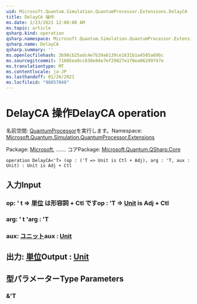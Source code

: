 ```yaml
---
uid: Microsoft.Quantum.Simulation.QuantumProcessor.Extensions.DelayCA
title: DelayCA 操作
ms.date: 1/23/2021 12:00:00 AM
ms.topic: article
qsharp.kind: operation
qsharp.namespace: Microsoft.Quantum.Simulation.QuantumProcessor.Extensions
qsharp.name: DelayCA
qsharp.summary: ''
ms.openlocfilehash: 3b98cb25adc4e7b39a6139ce1631b1a4505a69bc
ms.sourcegitcommit: 71605ea9cc630e84e7ef29027e1f0ea06299747e
ms.translationtype: MT
ms.contentlocale: ja-JP
ms.lasthandoff: 01/26/2021
ms.locfileid: "98857848"
---
```

# <a name="delayca-operation"></a><span data-ttu-id="c2406-102">DelayCA 操作</span><span class="sxs-lookup"><span data-stu-id="c2406-102">DelayCA operation</span></span>

<span data-ttu-id="c2406-103">名前空間: [QuantumProcessor](xref:Microsoft.Quantum.Simulation.QuantumProcessor.Extensions)を実行します。</span><span class="sxs-lookup"><span data-stu-id="c2406-103">Namespace: [Microsoft.Quantum.Simulation.QuantumProcessor.Extensions](xref:Microsoft.Quantum.Simulation.QuantumProcessor.Extensions)</span></span>

<span data-ttu-id="c2406-104">Package: [Microsoft.](https://nuget.org/packages/Microsoft.Quantum.QSharp.Core) ....... コア</span><span class="sxs-lookup"><span data-stu-id="c2406-104">Package: [Microsoft.Quantum.QSharp.Core](https://nuget.org/packages/Microsoft.Quantum.QSharp.Core)</span></span>




```qsharp
operation DelayCA<'T> (op : ('T => Unit is Ctl + Adj), arg : 'T, aux : Unit) : Unit is Adj + Ctl
```


## <a name="input"></a><span data-ttu-id="c2406-105">入力</span><span class="sxs-lookup"><span data-stu-id="c2406-105">Input</span></span>

### <a name="op--t--unit--is-adj--ctl"></a><span data-ttu-id="c2406-106">op: ' t => [単位](xref:microsoft.quantum.lang-ref.unit)  は形容詞 + Ctl です</span><span class="sxs-lookup"><span data-stu-id="c2406-106">op : 'T => [Unit](xref:microsoft.quantum.lang-ref.unit)  is Adj + Ctl</span></span>




### <a name="arg--t"></a><span data-ttu-id="c2406-107">arg: ' t '</span><span class="sxs-lookup"><span data-stu-id="c2406-107">arg : 'T</span></span>




### <a name="aux--unit"></a><span data-ttu-id="c2406-108">aux: [ユニット](xref:microsoft.quantum.lang-ref.unit)</span><span class="sxs-lookup"><span data-stu-id="c2406-108">aux : [Unit](xref:microsoft.quantum.lang-ref.unit)</span></span>





## <a name="output--unit"></a><span data-ttu-id="c2406-109">出力: [単位](xref:microsoft.quantum.lang-ref.unit)</span><span class="sxs-lookup"><span data-stu-id="c2406-109">Output : [Unit](xref:microsoft.quantum.lang-ref.unit)</span></span>



## <a name="type-parameters"></a><span data-ttu-id="c2406-110">型パラメーター</span><span class="sxs-lookup"><span data-stu-id="c2406-110">Type Parameters</span></span>

### <a name="t"></a><span data-ttu-id="c2406-111">&</span><span class="sxs-lookup"><span data-stu-id="c2406-111">'T</span></span>

